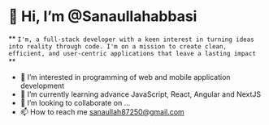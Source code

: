 # 👋 Hi, I’m @Sanaullahabbasi #
 **  `I'm, a full-stack developer with a keen interest in turning ideas into reality through code. I'm on a mission to create clean, efficient, and user-centric applications that leave a lasting impact ` **
- 👀 I’m interested in programming of web and mobile application development
- 🌱 I’m currently learning advance JavaScript, React, Angular and NextJS
- 💞️ I’m looking to collaborate on ...
- 📫 How to reach me sanaullah87250@gmail.com

<!---
Sanaullahabbasi/Sanaullahabbasi is a ✨ special ✨ repository because its `README.md` (this file) appears on your GitHub profile.
You can click the Preview link to take a look at your changes.
--->
